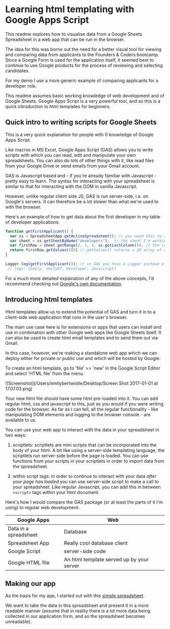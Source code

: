 # Learning html templating with Google Apps Script

This readme explores how to visualise data from a Google Sheets Spreadsheet in a web app that can be run in the browser.

The idea for this was borne out the need for a better visual tool for viewing and comparing data from applicants to the Founders & Coders bootcamp. Since a Google Form is used for the application itself, it seemed best to continue to use Google products for the process of reviewing and selecting candidates.

For my demo I use a more generic example of comparing applicants for a developer role.

This readme assumes basic working knowledge of web development and of Google Sheets. Google Apps Script is a very powerful tool, and so this is a quick introduction to html templates for beginners.


## Quick intro to writing scripts for Google Sheets

This is a very quick explanation for people with 0 knowledge of Google Apps Script.

Like macros in MS Excel, Google Apps Script (GAS) allows you to write scripts with which you can read, edit and manipulate your own spreadsheets. You can also do lots of other things with it, like read files from your Google Drive or send emails from your Gmail account.

GAS is Javascript based and - if you're already familiar with Javascript - pretty easy to learn. The syntax for interacting with your spreadsheet is similar to that for interacting with the DOM in vanilla Javascript.

However, unlike regular client side JS, GAS is run server-side, i.e. on Google's servers. It can therefore be a lot slower than what we're used to with the browser.

Here's an example of how to get data about the first developer in my table of developer applications:

```js
function getFirstApplicant() {
  var ss = SpreadsheetApp.getActiveSpreadsheet(); // you need this to start!
  var sheet = ss.getSheetByName("developers");  // the sheet I'm working on
  var firstRow = sheet.getRange(2, 1, 1, ss.getLastColumn()); // the range I'm working with : 2nd row, 1st column, 1 row, all columns with data in
  return firstRow.getValues()[0] //.getValues() returns a 2D array of data from the table, of which we want just the first subarray, i.e. row;
}

Logger.log(getFirstApplicant()); // in GAS you have a Logger instead of a console!
 // logs: [Emily, emilyb7, Developer, Javascript]
```

For a much more detailed explanation of any of the above concepts, I'd recommend checking out [Google's own documentation](https://developers.google.com/apps-script/reference/spreadsheet/).


## Introducing html templates

Html templates allow us to extend the potential of GAS and turn it in to a client-side web application that runs in the user's browser.

The main use case here is for extensions or apps that users can install and use in combination with other Google web apps like Google Sheets itself. It can also be used to create html email templates and to send them out via Gmail.

In this case, however, we're making a standalone web app which we can deploy either for private or public use and which will be hosted by Google.

To create an html template, go to 'file' >> 'new' in the Google Script Editor and select 'HTML file' from the menu.

![Screenshot](/Users/emilybertwistle/Desktop/Screen Shot 2017-01-01 at 17.07.03.png)

Your new html file should have some html pre-loaded into it. You can add regular html, css and javascript to this, just as you would if you were writing code for the browser. As far as I can tell, all the regular functionality - like manipulating DOM elements and logging to the browser console - are available to us.

You can use your web app to interact with the data in your spreadsheet in two ways:

1. scriptlets: scriptlets are mini scripts that can be incorporated into the body of your html. A bit like using a server-side templating language, the scriptlets run server-side before the page is loaded. You can use functions from your scripts in your scriptlets in order to import data from the spreadsheet.

2. within script tags: in order to continue to interact with your data *after your page has loaded* you can use server-side script to make a call to your spreadsheet. Like regular Javascript, you can add this in between `<script>` tags within your html document.

Here's how I would compare the GAS package (or at least the parts of it I'm using) to regular web development:

| Google Apps | Web |
| --- | --- |
| Data in a spreadsheet | Database |
| Spreadsheet App | Really cool database client |
| Google Script | server-side code |
| Google HTML file | An html template served up by your server |

## Making our app

As the basis for my app, I started out with this [simple spreadsheet](
https://docs.google.com/spreadsheets/d/1bV2zhcos61W5cUaRL7seumiGBiYJX5QZVa8qeBNLx9A/edit?usp=sharing
).

We want to take the data in this spreadsheet and present it in a more readable manner (assume that in reality there is a lot more data being collected in our application form, and so the spreadsheet becomes unreadable).

